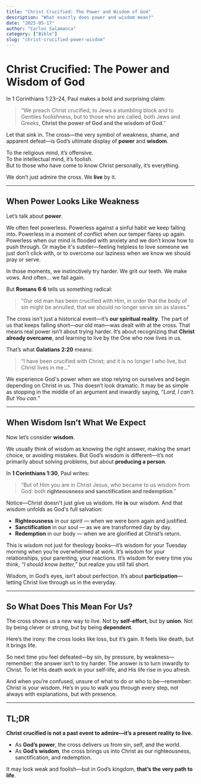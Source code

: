 ```yaml
---
title: "Christ Crucified: The Power and Wisdom of God"
description: "What exactly does power and wisdom mean?"
date: "2025-05-17"
author: "Carlos Salamanca"
category: ["Bible"]
slug: "christ-crucified-power-wisdom"
---
```


# Christ Crucified: The Power and Wisdom of God

In 1 Corinthians 1:23–24, Paul makes a bold and surprising claim:

> “We preach Christ crucified, to Jews a stumbling block and to Gentiles foolishness, but to those who are called, both Jews and Greeks, **Christ the power of God and the wisdom of God**.”

Let that sink in. The cross—the very symbol of weakness, shame, and apparent defeat—is God’s ultimate display of **power** and **wisdom**.

To the religious mind, it’s offensive.  
To the intellectual mind, it’s foolish.  
But to those who have come to know Christ personally, it’s everything.

We don’t just admire the cross. We **live** by it.

---

## When Power Looks Like Weakness

Let’s talk about **power**.

We often feel powerless. Powerless against a sinful habit we keep falling into. Powerless in a moment of conflict when our temper flares up again. Powerless when our mind is flooded with anxiety and we don’t know how to push through. Or maybe it's subtler—feeling helpless to love someone we just don’t click with, or to overcome our laziness when we know we should pray or serve.

In those moments, we instinctively try harder. We grit our teeth. We make vows. And often... we fail again.

But **Romans 6:6** tells us something radical:

> “Our old man has been crucified with Him, in order that the body of sin might be annulled, that we should no longer serve sin as slaves.”

The cross isn’t just a historical event—it’s **our spiritual reality**. The part of us that keeps falling short—our old man—was dealt with at the cross. That means real power isn’t about trying harder. It’s about recognizing that **Christ already overcame**, and learning to live by the One who now lives in us.

That’s what **Galatians 2:20** means:

> “I have been crucified with Christ; and it is no longer I who live, but Christ lives in me…”

We experience God's power when we stop relying on ourselves and begin depending on Christ in us. This doesn’t look dramatic. It may be as simple as stopping in the middle of an argument and inwardly saying, *“Lord, I can’t. But You can.”*

---

## When Wisdom Isn’t What We Expect

Now let’s consider **wisdom**.

We usually think of wisdom as knowing the right answer, making the smart choice, or avoiding mistakes. But God’s wisdom is different—it’s not primarily about solving problems, but about **producing a person**.

In **1 Corinthians 1:30**, Paul writes:

> “But of Him you are in Christ Jesus, who became to us wisdom from God: both **righteousness and sanctification and redemption**.”

Notice—Christ doesn't just give us wisdom. He **is** our wisdom. And that wisdom unfolds as God's full salvation:

- **Righteousness** in our spirit — when we were born again and justified.  
- **Sanctification** in our soul — as we are transformed day by day.  
- **Redemption** in our body — when we are glorified at Christ’s return.

This is wisdom not just for theology books—it’s wisdom for your Tuesday morning when you’re overwhelmed at work. It’s wisdom for your relationships, your parenting, your reactions. It’s wisdom for every time you think, *“I should know better,”* but realize you still fall short.

Wisdom, in God’s eyes, isn’t about perfection. It’s about **participation**—letting Christ live through us in the everyday.

---

## So What Does This Mean For Us?

The cross shows us a new way to live. Not by **self-effort**, but by **union**. Not by being clever or strong, but by being **dependent**.

Here’s the irony: the cross looks like loss, but it’s gain. It feels like death, but it brings life.

So next time you feel defeated—by sin, by pressure, by weakness—remember: the answer isn’t to try harder. The answer is to turn inwardly to Christ. To let His death work in your self-life, and His life rise in you afresh.

And when you’re confused, unsure of what to do or who to be—remember: Christ is your wisdom. He’s in you to walk you through every step, not always with explanations, but with presence.

---

## TL;DR

**Christ crucified is not a past event to admire—it’s a present reality to live.**  
- As **God’s power**, the cross delivers us from sin, self, and the world.  
- As **God’s wisdom**, the cross brings us into Christ as our righteousness, sanctification, and redemption.  

It may look weak and foolish—but in God’s kingdom, **that’s the very path to life**.